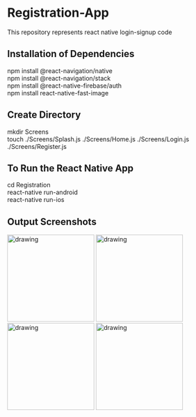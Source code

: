 # Registration-App
This repository represents react native login-signup code

## Installation of Dependencies
npm install @react-navigation/native <br>
npm install @react-navigation/stack <br>
npm install @react-native-firebase/auth <br>
npm install react-native-fast-image

## Create Directory
mkdir Screens <br>
touch ./Screens/Splash.js ./Screens/Home.js ./Screens/Login.js ./Screens/Register.js

## To Run the React Native App
cd Registration <br>
react-native run-android <br>
react-native run-ios

## Output Screenshots
<div float="left">
<img src="https://user-images.githubusercontent.com/67167435/138688848-43de26bf-6cbc-41d9-b981-d06af4e25317.png" alt="drawing" width="200" margin-right: 10px/>
<img src="https://user-images.githubusercontent.com/67167435/138688761-6fdf4f40-4b44-4f98-b9a9-5ccdc6295a41.png" alt="drawing" width="200"/>
<img src="https://user-images.githubusercontent.com/67167435/138688815-f91d1c18-c219-4469-9daa-fe93922abe0e.png" alt="drawing" width="200"/>
<img src="https://user-images.githubusercontent.com/67167435/138688621-7219bb72-d1e1-4c1b-b2b3-4e14587cbb14.png" alt="drawing" width="200"/>
</div>
